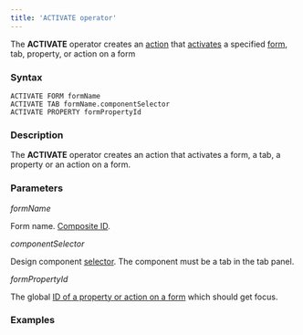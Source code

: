```yaml
---
title: 'ACTIVATE operator'
---
```


The **ACTIVATE** operator creates an [action](Actions.md) that [activates](Activation_ACTIVATE.md) a specified [form](Forms.md), tab, property, or action on a form

### Syntax 

    ACTIVATE FORM formName
    ACTIVATE TAB formName.componentSelector
    ACTIVATE PROPERTY formPropertyId

### Description

The **ACTIVATE** operator creates an action that activates a form, a tab, a property or an action on a form. 

### Parameters

*formName*

Form name. [Composite ID](IDs.md#IDs-cid).

*componentSelector*

Design component [selector](DESIGN_instruction.md#DESIGNinstruction-selector). The component must be a tab in the tab panel.

*formPropertyId*

The global [ID of a property or action on a form](IDs.md#IDs-formpropertyid) which should get focus.

### Examples


  

